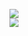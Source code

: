 [![](https://img.shields.io/badge/Made%20With-Github%20Spray-lightgrey.svg?style=for-the-badge&logo=github)](https://github.com/Annihil/github-spray#5004)  
[![](https://i.imgur.com/2DrTn0Z.gif)](https://github.com/Annihil/github-spray)